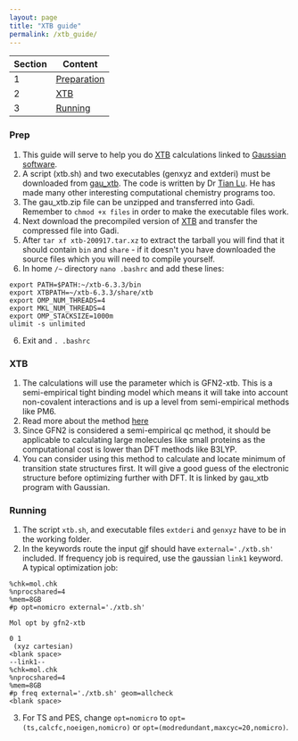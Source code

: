 ```yaml
---
layout: page
title: "XTB guide"
permalink: /xtb_guide/
---
```


Section|Content|
---|---|
1|[Preparation](#prep)|
2|[XTB](#xtb)|
3|[Running](#running)|

### Prep
1. This guide will serve to help you do [XTB](https://xtb-docs.readthedocs.io/en/latest/gfnff.html) calculations linked to [Gaussian software](http://gaussian.com/).
2. A script (xtb.sh) and two executables (genxyz and extderi) must be downloaded from [gau_xtb](http://sobereva.com/soft/gau_xtb/). The code is written by Dr [Tian Lu](http://sobereva.com/Tian_Lu.html). He has made many other interesting computational chemistry programs too.
3. The gau_xtb.zip file can be unzipped and transferred into Gadi. Remember to ```chmod +x files``` in order to make the executable files work.
3. Next download the precompiled version of [XTB](https://github.com/grimme-lab/xtb/releases/tag/v6.3.3) and transfer the compressed file into Gadi.
4. After ```tar xf xtb-200917.tar.xz``` to extract the tarball you will find that it should contain ```bin``` and ```share``` - if it doesn't you have downloaded the source files which you will need to compile yourself.
5. In home ```/~``` directory ```nano .bashrc``` and add these lines:
```
export PATH=$PATH:~/xtb-6.3.3/bin
export XTBPATH=~/xtb-6.3.3/share/xtb
export OMP_NUM_THREADS=4
export MKL_NUM_THREADS=4
export OMP_STACKSIZE=1000m
ulimit -s unlimited
```
6. Exit and ```. .bashrc```

### XTB
1. The calculations will use the parameter which is GFN2-xtb. This is a semi-empirical tight binding model which means it will take into account non-covalent interactions and is up a level from semi-empirical methods like PM6. 
2. Read more about the method [here](https://pubs.acs.org/doi/10.1021/acs.jctc.8b01176)
3. Since GFN2 is considered a semi-empirical qc method, it should be applicable to calculating large molecules like small proteins as the computational cost is lower than DFT methods like B3LYP. 
4. You can consider using this method to calculate and locate minimum of transition state structures first. It will give a good guess of the electronic structure before optimizing further with DFT. It is linked by gau_xtb program with Gaussian.

### Running
1. The script ```xtb.sh```, and executable files ```extderi``` and ```genxyz``` have to be in the working folder. 
2. In the keywords route the input gjf should have ```external='./xtb.sh'``` included. If frequency job is required, use the gaussian ```link1``` keyword. A typical optimization job:
```
%chk=mol.chk
%nprocshared=4
%mem=8GB
#p opt=nomicro external='./xtb.sh'

Mol opt by gfn2-xtb

0 1
 (xyz cartesian)
<blank space>
--link1--
%chk=mol.chk
%nprocshared=4
%mem=8GB
#p freq external='./xtb.sh' geom=allcheck
<blank space>
```

3. For TS and PES, change ```opt=nomicro``` to ```opt=(ts,calcfc,noeigen,nomicro)``` or ```opt=(modredundant,maxcyc=20,nomicro)```.

